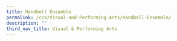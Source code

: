 ```yaml
---
title: Handbell Ensemble
permalink: /cca/Visual-and-Performing-Arts/Handbell-Ensemble/
description: ""
third_nav_title: Visual & Performing Arts
---
```


